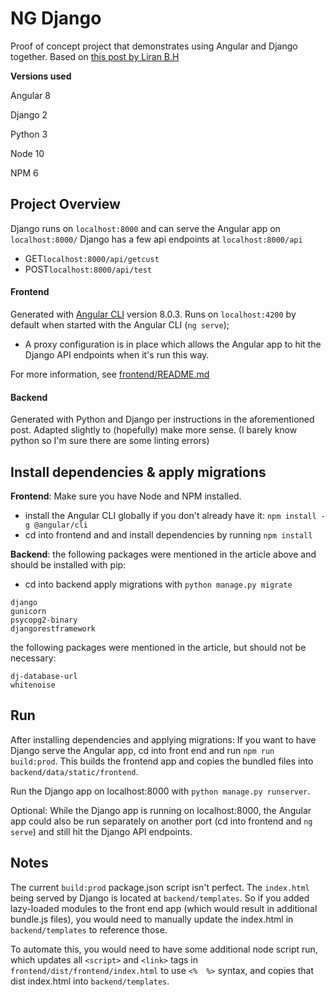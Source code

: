 # NG Django
Proof of concept project that demonstrates using Angular and Django together.
Based on [this post by Liran B.H](https://devarea.com/building-a-web-app-with-angular-django-and-django-rest/#.XQqP3xNKiL_)

**Versions used**

Angular 8

Django 2

Python 3

Node 10

NPM 6

## Project Overview
Django runs on ```localhost:8000``` and can serve the Angular app on ```localhost:8000/```
Django has a few api endpoints at ```localhost:8000/api```
- GET```localhost:8000/api/getcust```
- POST```localhost:8000/api/test```

#### Frontend
Generated with [Angular CLI](https://github.com/angular/angular-cli) version 8.0.3.
Runs on ```localhost:4200``` by default when started with the Angular CLI (```ng serve```);
 - A proxy configuration is in place which allows the Angular app to hit the Django API endpoints when it's run this way. 
 
For more information, see [frontend/README.md](./frontend/README.md)

#### Backend
Generated with Python and Django per instructions in the aforementioned post.
Adapted slightly to (hopefully) make more sense.
(I barely know python so I'm sure there are some linting errors)

## Install dependencies & apply migrations
**Frontend**: Make sure you have Node and NPM installed. 
 - install the Angular CLI globally if you don't already have it: ```npm install -g @angular/cli```
 - cd into frontend and and install dependencies by running ```npm install```

**Backend**: the following packages were mentioned in the article above and should be installed with pip:
 - cd into backend apply migrations with ```python manage.py migrate```
```
django
gunicorn
psycopg2-binary
djangorestframework
```
the following packages were mentioned in the article, but should not be necessary:
```
dj-database-url
whitenoise
```

## Run
After installing dependencies and applying migrations:
If you want to have Django serve the Angular app, cd into front end and run `npm run build:prod`. This builds the frontend app and copies the bundled files into `backend/data/static/frontend`.

Run the Django app on localhost:8000 with `python manage.py runserver`.

Optional: While the Django app is running on localhost:8000, the Angular app could also be run separately on another port (cd into frontend and `ng serve`) and still hit the Django API endpoints.

## Notes
The current ```build:prod``` package.json script isn't perfect. The `index.html` being served by Django is located at `backend/templates`. So if you added lazy-loaded modules to the front end app (which would result in additional bundle.js files), you would need to manually update the index.html in `backend/templates` to reference those. 

To automate this, you would need to have some additional node script run, which updates all `<script>` and `<link>` tags in `frontend/dist/frontend/index.html` to use `<%  %>` syntax, and copies that dist index.html into `backend/templates`.
